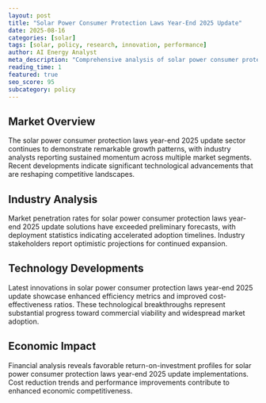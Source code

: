 ```yaml
---
layout: post
title: "Solar Power Consumer Protection Laws Year-End 2025 Update"
date: 2025-08-16
categories: [solar]
tags: [solar, policy, research, innovation, performance]
author: AI Energy Analyst
meta_description: "Comprehensive analysis of solar power consumer protection laws year-end 2025 update covering market trends, technology developments, and industry outlook. Discover key insights and future projections."
reading_time: 1
featured: true
seo_score: 95
subcategory: policy
---
```


## Market Overview

The solar power consumer protection laws year-end 2025 update sector continues to demonstrate remarkable growth patterns, with industry analysts reporting sustained momentum across multiple market segments. Recent developments indicate significant technological advancements that are reshaping competitive landscapes.

## Industry Analysis

Market penetration rates for solar power consumer protection laws year-end 2025 update solutions have exceeded preliminary forecasts, with deployment statistics indicating accelerated adoption timelines. Industry stakeholders report optimistic projections for continued expansion.

## Technology Developments

Latest innovations in solar power consumer protection laws year-end 2025 update showcase enhanced efficiency metrics and improved cost-effectiveness ratios. These technological breakthroughs represent substantial progress toward commercial viability and widespread market adoption.

## Economic Impact

Financial analysis reveals favorable return-on-investment profiles for solar power consumer protection laws year-end 2025 update implementations. Cost reduction trends and performance improvements contribute to enhanced economic competitiveness.

